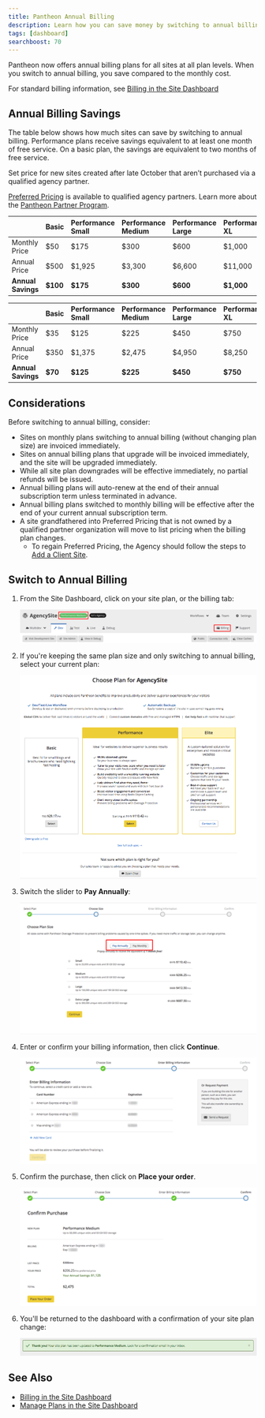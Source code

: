 ```yaml
---
title: Pantheon Annual Billing
description: Learn how you can save money by switching to annual billing.
tags: [dashboard]
searchboost: 70
---
```


Pantheon now offers annual billing plans for all sites at all plan levels. When you switch to annual billing, you save compared to the monthly cost.

For standard billing information, see [Billing in the Site Dashboard](/docs/site-billing/)

## Annual Billing Savings

The table below shows how much sites can save by switching to annual billing. Performance plans receive savings equivalent to at least one month of free service. On a basic plan, the savings are equivalent to two months of free service.

<DefList>

<Definition name="List Price">

Set price for new sites created after late October that aren’t purchased via a qualified agency partner.

</Definition>

<Definition name="Preferred Price">

[Preferred Pricing](https://pantheon.io/plans/agency-preferred-pricing) is available to qualified agency partners. Learn more about the [Pantheon Partner Program](http://pantheon.io/partner-program).

</Definition>

</DefList>

<TabList>

<Tab title="List Price" id="tab-1-anchor" active={true}>

|                    | Basic         | Performance Small | Performance Medium | Performance Large | Performance XL       |
|:------------------ |:------------- |:----------------- |:------------------ |:----------------- |:-------------------- |
| Monthly Price      | $50           | $175              | $300               | $600              | $1,000               |
| Annual Price       | $500          | $1,925            | $3,300             | $6,600            | $11,000              |
| **Annual Savings** | **$100**      | **$175**          | **$300**           | **$600**          | **$1,000**           |

</Tab>

<Tab title="Preferred Price" id="tab-2-id" active={true}>

|                    | Basic   | Performance Small | Performance Medium | Performance Large | Performance XL  |
|:------------------ |:------- |:----------------- |:------------------ |:----------------- |:--------------- |
| Monthly Price      | $35     | $125              | $225               | $450              | $750            |
| Annual Price       | $350    | $1,375            | $2,475             | $4,950            | $8,250          |
| **Annual Savings** | **$70** | **$125**          | **$225**           | **$450**          | **$750**        |

</Tab>

</TabList>

## Considerations

Before switching to annual billing, consider:

 - Sites on monthly plans switching to annual billing (without changing plan size) are invoiced immediately.
 - Sites on annual billing plans that upgrade will be invoiced immediately, and the site will be upgraded immediately.
 - While all site plan downgrades will be effective immediately, no partial refunds will be issued.
 - Annual billing plans will auto-renew at the end of their annual subscription term unless terminated in advance.
 - Annual billing plans switched to monthly billing will be effective after the end of your current annual subscription term.
 - A site grandfathered into Preferred Pricing that is not owned by a qualified partner organization will move to list pricing when the billing plan changes.
   - To regain Preferred Pricing, the Agency should follow the steps to [Add a Client Site](/docs/add-client-site/).


## Switch to Annual Billing

1. From the Site Dashboard, click on your site plan, or the billing tab:

    ![Click on site plan](../docs/assets/images/dashboard/change-plan.png)

2. If you're keeping the same plan size and only switching to annual billing, select your current plan:

    ![Select new site plan](../docs/assets/images/dashboard/select-plan.png)

3. Switch the slider to **Pay Annually**:

    ![Select annual billing](../docs/assets/images/dashboard/select-annual-billing.png)

4. Enter or confirm your billing information, then click **Continue**.

    ![Choose the card to bill](../docs/assets/images/dashboard/choose-card.png)

5. Confirm the purchase, then click on **Place your order**.

    ![Confirm your purchase](../docs/assets/images/dashboard/confirm-purchase.png)

6. You'll be returned to the dashboard with a confirmation of your site plan change:

    ![Site Plan Flag](../docs/assets/images/dashboard/plan-updated-flag.png)

## See Also

 - [Billing in the Site Dashboard](/docs/site-billing/)
 - [Manage Plans in the Site Dashboard](/docs/site-plan/)
